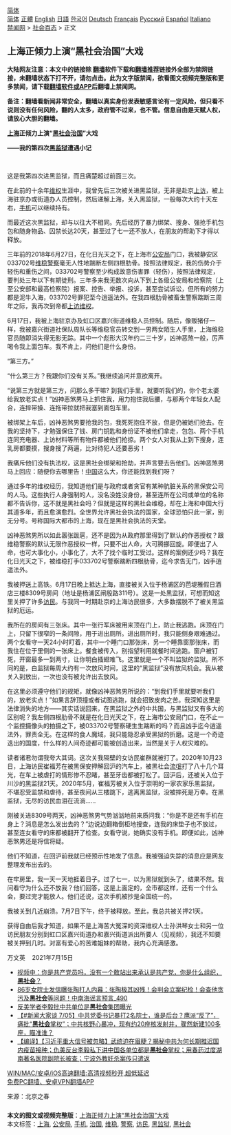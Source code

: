  <!-- 面包屑导航 --> <div class="breadcrumb"><!-- GTranslate: https://gtranslate.io/ -->  <div class="switcher notranslate">  <div class="selected">  <a href="#" onclick="return false;"> 简体</a>  </div>  <div class="option">  <a href="https://www.bannedbook.org" onclick="doGTranslate('zh-CN|zh-CN');jQuery('div.switcher div.selected a').html(jQuery(this).html());return false;" title="简体中文" class="nturl selected"> 简体</a>  <a href="https://www.bannedbook.org/zh-tw/" onclick="doGTranslate('zh-CN|zh-TW');jQuery('div.switcher div.selected a').html(jQuery(this).html());return false;" title="繁體中文" class="nturl"> 正體</a>  <a href="https://www.bannedbook.org/en/" onclick="doGTranslate('zh-CN|en');jQuery('div.switcher div.selected a').html(jQuery(this).html());return false;" title="English" class="nturl"> English</a>  <a href="https://www.bannedbook.org/ja/" onclick="doGTranslate('zh-CN|ja');jQuery('div.switcher div.selected a').html(jQuery(this).html());return false;" title="日本語" class="nturl"> 日語</a>  <a href="https://www.bannedbook.org/ko/" onclick="doGTranslate('zh-CN|ko');jQuery('div.switcher div.selected a').html(jQuery(this).html());return false;" title="한국어" class="nturl"> 한국어</a>  <a href="https://www.bannedbook.org/de/" onclick="doGTranslate('zh-CN|de');jQuery('div.switcher div.selected a').html(jQuery(this).html());return false;" title="Deutsch" class="nturl"> Deutsch</a>  <a href="https://www.bannedbook.org/fr/" onclick="doGTranslate('zh-CN|fr');jQuery('div.switcher div.selected a').html(jQuery(this).html());return false;" title="Français" class="nturl"> Français</a>  <a href="https://www.bannedbook.org/ru/" onclick="doGTranslate('zh-CN|ru');jQuery('div.switcher div.selected a').html(jQuery(this).html());return false;" title="Русский" class="nturl"> Русский</a>  <a href="https://www.bannedbook.org/es/" onclick="doGTranslate('zh-CN|es');jQuery('div.switcher div.selected a').html(jQuery(this).html());return false;" title="Español" class="nturl"> Español</a>  <a href="https://www.bannedbook.org/it/" onclick="doGTranslate('zh-CN|it');jQuery('div.switcher div.selected a').html(jQuery(this).html());return false;" title="Italiano" class="nturl"> Italiano</a>  </div>  </div>      <div class='breadcrumb-sub'><!-- Breadcrumb NavXT 6.3.0 --> <a href="https://www.bannedbook.org/" class="home">禁闻网</a> &gt; <a href="https://www.bannedbook.org/bnews/baitai/" class="category">社会百态</a> &gt; 正文</div></div><h2>上海正倾力上演“黑社会治国”大戏</h2> <p class="notice"><b>大陆网友注意：本文中的链接除 <a href="https://github.com/bannedbook/fanqiang" >翻墙</a>软件下载和<a href="https://github.com/killgcd/justmysocks/blob/master/README.md">翻墙推荐</a>链接外全部为禁网链接，未翻墙状态下打不开，请勿点击。此为文字版禁闻，欲看图文视频完整版和更多禁闻，请下载<a href="https://github.com/bannedbook/fanqiang">翻墙软件或APP</a>后翻墙上禁闻网。</p><p>备注：翻墙看新闻非常安全，翻墙以真实身份发表敏感言论有一定风险，但只看不说则没有任何风险，翻的人太多，政府管不过来，也不管。信息自由是天赋人权，请放心大胆的翻墙。</b></p>  <div class="entry"> <p><strong><a href="https://www.bannedbook.org/bnews/tag/%e4%b8%8a%e6%b5%b7/" class="st_tag internal_tag" rel="tag" title="标签 上海 下的日志">上海</a>正倾力上演&ldquo;<a href="https://www.bannedbook.org/bnews/tag/%e9%bb%91%e7%a4%be%e4%bc%9a/" class="st_tag internal_tag" rel="tag" title="标签 黑社会 下的日志">黑社会</a><span class='wp_keywordlink'><a href="https://www.bannedbook.org/forum24/topic8925.html" title="《治国大道》" target="_blank">治国</a></span>&rdquo;大戏</strong></p> <p  ><strong>&mdash;&mdash;我的第四次<a href="https://www.bannedbook.org/bnews/tag/%e9%bb%91%e7%9b%91%e7%8b%b1/" class="st_tag internal_tag" rel="tag" title="标签 黑监狱 下的日志">黑监狱</a>遭遇小记</strong></p> <p  >&nbsp;</p> <p  >这是我第四次进黑监狱，而且痛楚超过前面三次。</p> <p  >在此前的十余年<span class='wp_keywordlink_affiliate'><a href="https://www.bannedbook.org/bnews/weiquan/" title="维权" target="_blank">维权</a></span>生涯中，我曾先后三次被关进黑监狱，无非是赴京<span class='wp_keywordlink_affiliate'><a href="https://www.bannedbook.org/bnews/weiquan/" title="上访" target="_blank">上访</a></span>，被上海驻京办或街道办人员控制，然后递解上海，关入黑监狱，一般每次大约十天左右，<a href="https://www.bannedbook.org/bnews/tag/%e6%89%8b%e6%9c%ba/" class="st_tag internal_tag" rel="tag" title="标签 手机 下的日志">手机</a>可以继续持有。</p> <p  >而最近这次黑监狱，却与以往大不相同。先后经历了暴力绑架、搜身、强抢手机包包和随身物品、囚禁长达20天，甚至过了七一还不放人，在朋友的帮助下才得以释放。</p>  <p  >三年前的2018年6月27日，在化日光天之下，在上海市<a href="https://www.bannedbook.org/bnews/tag/%e5%85%ac%e5%ae%89%e5%b1%80/" class="st_tag internal_tag" rel="tag" title="标签 公安局 下的日志">公安局</a>门口，我被静安区033702号<a href="https://www.bannedbook.org/bnews/tag/%e7%bb%b4%e7%a8%b3/" class="st_tag internal_tag" rel="tag" title="标签 维稳 下的日志">维稳</a><a href="https://www.bannedbook.org/bnews/tag/%e8%ad%a6%e5%af%9f/" class="st_tag internal_tag" rel="tag" title="标签 警察 下的日志">警察</a>毫无人性地踹断左侧四根肋骨。按照法律规定，我的伤势介于轻伤和重伤之间，033702号警察至少构成故意伤害罪（轻伤），按照法律规定，要判处三年以下有期徒刑。三年多来我无数次向从下到上各级公安局和检察院（上至公安部和最高检察院）报案、控告、举报、投诉，甚至尝试诉讼，但所有的努力都是泥牛入海，033702号罪犯至今逍遥法外。在我四根肋骨被畜生警察踹断三周年之际，我再次到帝都<span class='wp_keywordlink_affiliate'><a href="https://www.bannedbook.org/bnews/weiquan/" title="上访维权" target="_blank">上访维权</a></span>。</p> <p  >6月17日，我被上海驻京办及虹口区嘉兴街道维稳人员控制。随后，像贩猪仔一样，我被嘉兴街道社保队周队长等维稳官员转交到一男两女陌生人手里，上海维稳官员随即消失得无影无踪。其中一个彪形大汉年约二三十岁，凶神恶煞一般，厉声喝令我上面包车。我不肯上，问他们是什么身份。</p> <p  >&ldquo;第三方。&rdquo;</p> <p  >&ldquo;什么第三方？我跟你们没有关系。&rdquo;我继续追问并意欲离开。</p> <p  >&ldquo;说第三方就是第三方，问那么多干嘛? 到我们手里，就要听我们的，你个老太婆给我放老实点！&rdquo;凶神恶煞男马上抓住我，用力抱住我后腰，与那两个年轻女人配合，连摔带搡、连拖带拉就把我塞到面包车里。</p> <p  >被绑架上车后，凶神恶煞男要抢我的包，我死死抱住不放，但是仍被她们抢去。在我的坚持下，才勉强保住了钱、房门钥匙和身份证不被他们拿走，包包、两个手机连同充电器、上访材料等所有物件都被他们抢掠。两个女人对我从上到下搜身，连乳房都要摸，搜身搜了两遍，比对待犯人还要恶劣！</p>  <p  >我痛斥他们没有执法权，这是黑社会绑架和抢劫，并声言要去告他们。凶神恶煞男马上回应：随便你去哪里告！<span class='wp_keywordlink_affiliate'><a href="https://www.bannedbook.org/" title="中国" target="_blank">中国</a></span>这么大，你还能找到我们呀？</p> <p  >通过多年的维权经历，我知道他们是与政府或者贪官有某种肮脏关系的黑保安公司的人马。这些执行人身强制的人，没名没姓没身份，甚至连所在公司或单位的名称都不告诉你，这不就是黑社会吗？但就是这样的黑社会维稳，却在上海和中国大行其道多年，而且愈演愈烈。全世界允许黑社会执法的国家，全球恐怕只此一家，别无分号。号称国际大都市的上海，现在是黑社会执法的天堂。</p> <p  >凶神恶煞男所以如此嚣张跋扈，还不是因为从政府那里得到了默认的作恶授权？跟维稳警察的默认无限作恶授权一样，只要不出人命，大可腾挪回旋。即便出了人命，也可大事化小，小事化了，大不了找个临时工受过。这样的案例还少吗？我在化日光天之下，被维稳打手033702号警察踹断四根肋骨，迄今求告无门，凶手逍遥法外。</p> <p  >我被押送上高铁。6月17日晚上抵达上海，直接被关入位于杨浦区的芭堤雅假日酒店三楼8309号房间（地址是杨浦区闸殷路311号）。这是一处黑监狱，可想而知这里关押了许多<a href="https://www.bannedbook.org/bnews/tag/%e8%ae%bf%e6%b0%91/" class="st_tag internal_tag" rel="tag" title="标签 访民 下的日志">访民</a>。与我同一时期赴京的上海访民很多，大多数摆脱不了被关黑监狱的厄运。</p> <p  >我所在的房间有三张床。其中一张行军床被用来顶在门上，防止我逃跑。床顶在门上，只留下很窄的一条间隙，用于进出厕所。进出厕所时，我只能侧身艰难通过。两个女看守一天24小时盯着，其中一个睡门口那张床，另一个睡靠窗那张床，而我住在位于里侧的一张床上。餐食被传入，别指望利用就餐时间逃跑。窗户被钉死，开窗最多一到两寸，让你明白插翅难飞。这里就是一个不叫监狱的监狱。所不同的是，白监狱每周大约有一次放风时间，这里的&ldquo;黑监狱&rdquo;没有放风机会。我从被关入到放出，一次也没有被允许出去放风。</p> <p  >在这里必须遵守他们的规矩，就像凶神恶煞男所说的：&ldquo;到我们手里就要听我们的，放老实点！&rdquo;如果言辞顶撞或者试图逃跑，就会招致皮肉之苦。我深知这里是法律消失的地方&mdash;&mdash;其实话说回来，在黑监狱之外的中共国，与黑监狱又有多大的区别呢？我左侧四根肋骨不就是在化日光天之下，在上海市公安局门口，在不止一个监控摄像头的拍摄之下，被033702号警察硬生生踹断的吗？而且凶手迄今逍遥法外，罪责全无。在这样的食人魔域，我只能隐忍承受黑狱的折磨。这是一个奇迹迭出的国度，什么样的人间奇迹都可能被创造出来，当然是关于人权灾难的。</p>  <p  >读者诸君勿谓我夸大其词。这次关我隔壁的女访民崔群就被打了。2020年10月23日，上海访民崔福芳在被黑保安押解回沪的汽车上，被黑社会<span class='wp_keywordlink'><a href="https://www.bannedbook.org/forum11/topic282.html" title="禁片：评中国共产党的流氓本性" target="_blank">流氓</a></span>打了八十几个耳光，在车上被虐打的情形惨不忍睹，甚至牙齿都被打松了。回沪后，还被关入位于川沙的黑监狱21天。2020年5月，崔福芳被关入位于崇明的一家农家乐黑监狱，不堪忍受监禁和虐待，甚至夜间从三楼跳下，逃离黑监狱，没被摔死是万幸。在黑监狱，无尽的访民血泪在流淌&hellip;&hellip;</p> <p  >刚被关进8309号两天，凶神恶煞男气势汹汹地前来质问我：&ldquo;你是不是还有手机在身上？消息是怎么发出去的？&rdquo;边说边翻箱倒柜地搜查，连我的床垫子也不放过，甚至连女看守的床都被翻开了检查。女看守说，她确实没有手机。即便如此，凶神恶煞男还是将信将疑。</p> <p  >他们不知道，在回沪前我就已经预示性地发了信息。我被强迫失踪的消息应是网友整理发布出去的。</p> <p  >在牢房里，我一天一天地捱着日子。过了七一，以为黑狱就到头了，结果不然。我问看守为什么还不放我？他们回答，这是上面定的，全市都这样，还有一个什么会，要过完才能放人。他们还说，这次手机被抄是全国统一的。</p> <p  >我被关到几近崩溃。7月7日下午，终于被释放。至此，我总共被关押21天。</p> <p  >获得自由后我才知道，如果不是上海苦大冤深的资深维权人士孙洪琴女士和另一位访民朋友分别到虹口区嘉兴街道办和嘉兴街道派出所要人（见视频），我还不知要被关押到几时。对富有爱心的苦难姐妹的帮助，我内心充满感激。</p>  <p  >万文英&nbsp; &nbsp; 2021年7月15日</p> <ul class='op-related-articles' title='相关阅读'> <li><a href='https://www.bannedbook.org/bnews/bannedvideo/20210714/1587055.html' target='_blank'>视频中：你是共产党员吗，没有一个敢站出来承认是共产党，你是什么组织，<b>黑社会</b>？</a></li> <li><a href='https://www.bannedbook.org/bnews/comments/20210708/1582654.html' target='_blank'>86岁女院士发信曝张陶打人内幕：张陶极其凶残！会判会立案纪检！会查他贪污及<b>黑社会</b>等问题！中南海谣言预言_490</a></li> <li><a href='https://www.bannedbook.org/bnews/cnnews/20210706/1581339.html' target='_blank'>反美学者李毅批中共单位是<b>黑社会</b>集团曝光</a></li> <li><a href='https://www.bannedbook.org/bnews/bannedvideo/20210705/1580989.html' target='_blank'>【#新闻大家谈 7/05】中共党委书记暴打2名院士，谁是后台？鹰派“反了”， 痛批“<b>黑社会</b>掌权”；中共核野心暴冲，现有约20座核发射井，骤然新建100多座，瞄准谁？</a></li> <li><a href='https://www.bannedbook.org/bnews/bannedvideo/20210705/1580719.html' target='_blank'>【编译】【习近平重大信号被忽略】武统迫在眉睫？揭秘中共为何长期推迟国内疫苗接种；仇美反台李毅私下讲中国各单位都是<b>黑社会</b>掌权；用春药过度湖南著名医院副院长被查；宁波外教奸杀案传只遣返</a></li> </ul> <p class="texttj"> <a href="https://github.com/bannedbook/fanqiang/wiki/V2ray%E6%9C%BA%E5%9C%BA" target="_blank">WIN/MAC/安卓/iOS高速翻墙:高清视频秒开,超低延迟</a><br/> <a href="https://github.com/bannedbook/fanqiang/wiki/%E7%A6%81%E9%97%BB%E7%BD%91%E5%AE%89%E5%8D%93%E7%BF%BB%E5%A2%99%E6%96%B0%E9%97%BBAPP" target="_blank">免费PC翻墙、安卓VPN翻墙APP</a></p><p>来源：北京之春</p><a name='sharetosocial'></a>  <div style="margin-bottom:5px;padding-bottom:5px;clear:both"> <div id="archive-pix-1" class="banner-ads"> <!-- AuctionX Display platform tag START --> <div id="26318x728x90x621x_ADSLOT2" clicktrack="%%CLICK_URL_ESC%%"></div> <!-- AuctionX Display platform tag END --> </div> <div id="archive-pix-2" class="banner-ads"> <!-- AuctionX Display platform tag START --> <div id="26315x300x250x621x_ADSLOT2" clicktrack="%%CLICK_URL_ESC%%"></div> <!-- AuctionX Display platform tag END --> </div> </div>    <div id="archive-pix-1" class="banner-ads"> <!-- AuctionX Display platform tag START --> <div id="26318x728x90x621x_ADSLOT3" clicktrack="%%CLICK_URL_ESC%%"></div> <!-- AuctionX Display platform tag END --> </div> <div><b>本文的图文或视频完整版</b>：<a href='https://www.bannedbook.org/bnews/baitai/20210717/1588878.html'>上海正倾力上演“黑社会治国”大戏</a></div>  </div><!--END ENTRY--> <div class="postfooter"> <div>本文标签：<a href="https://www.bannedbook.org/bnews/tag/%e4%b8%8a%e6%b5%b7/" rel="tag">上海</a>, <a href="https://www.bannedbook.org/bnews/tag/%e5%85%ac%e5%ae%89%e5%b1%80/" rel="tag">公安局</a>, <a href="https://www.bannedbook.org/bnews/tag/%e6%89%8b%e6%9c%ba/" rel="tag">手机</a>, <a href="https://www.bannedbook.org/bnews/tag/%E6%B2%BB%E5%9B%BD/" rel="tag">治国</a>, <a href="https://www.bannedbook.org/bnews/tag/%e7%bb%b4%e7%a8%b3/" rel="tag">维稳</a>, <a href="https://www.bannedbook.org/bnews/tag/%e8%ad%a6%e5%af%9f/" rel="tag">警察</a>, <a href="https://www.bannedbook.org/bnews/tag/%e8%ae%bf%e6%b0%91/" rel="tag">访民</a>, <a href="https://www.bannedbook.org/bnews/tag/%e9%bb%91%e7%9b%91%e7%8b%b1/" rel="tag">黑监狱</a>, <a href="https://www.bannedbook.org/bnews/tag/%e9%bb%91%e7%a4%be%e4%bc%9a/" rel="tag">黑社会</a></div>  </div><!--END POSTFOOTER--> 